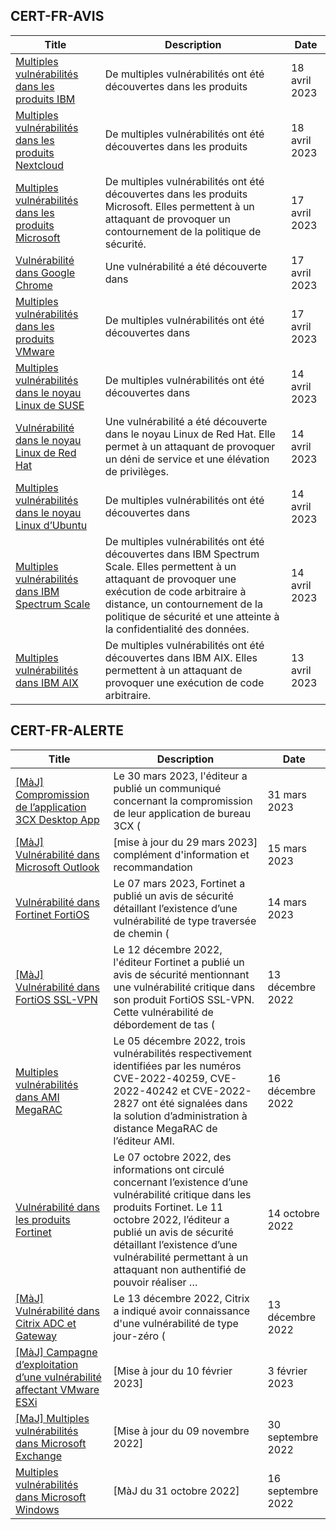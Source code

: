 
## CERT-FR-AVIS
|Title|Description|Date|
|---|---|---|
| [Multiples vulnérabilités dans les produits IBM](https://www.cert.ssi.gouv.fr/avis/CERTFR-2023-AVI-0322/) | De multiples vulnérabilités ont été découvertes dans les produits  | 18 avril 2023 |
| [Multiples vulnérabilités dans les produits Nextcloud](https://www.cert.ssi.gouv.fr/avis/CERTFR-2023-AVI-0321/) | De multiples vulnérabilités ont été découvertes dans les produits  | 18 avril 2023 |
| [Multiples vulnérabilités dans les produits Microsoft](https://www.cert.ssi.gouv.fr/avis/CERTFR-2023-AVI-0320/) | De multiples vulnérabilités ont été découvertes dans les produits Microsoft. Elles permettent à un attaquant de provoquer un contournement de la politique de sécurité. | 17 avril 2023 |
| [Vulnérabilité dans Google Chrome](https://www.cert.ssi.gouv.fr/avis/CERTFR-2023-AVI-0319/) | Une vulnérabilité a été découverte dans  | 17 avril 2023 |
| [Multiples vulnérabilités dans les produits VMware](https://www.cert.ssi.gouv.fr/avis/CERTFR-2023-AVI-0318/) | De multiples vulnérabilités ont été découvertes dans  | 17 avril 2023 |
| [Multiples vulnérabilités dans le noyau Linux de SUSE](https://www.cert.ssi.gouv.fr/avis/CERTFR-2023-AVI-0317/) | De multiples vulnérabilités ont été découvertes dans  | 14 avril 2023 |
| [Vulnérabilité dans le noyau Linux de Red Hat](https://www.cert.ssi.gouv.fr/avis/CERTFR-2023-AVI-0316/) | Une vulnérabilité a été découverte dans le noyau Linux de Red Hat. Elle permet à un attaquant de provoquer un déni de service et une élévation de privilèges. | 14 avril 2023 |
| [Multiples vulnérabilités dans le noyau Linux d’Ubuntu](https://www.cert.ssi.gouv.fr/avis/CERTFR-2023-AVI-0315/) | De multiples vulnérabilités ont été découvertes dans  | 14 avril 2023 |
| [Multiples vulnérabilités dans IBM Spectrum Scale](https://www.cert.ssi.gouv.fr/avis/CERTFR-2023-AVI-0314/) | De multiples vulnérabilités ont été découvertes dans IBM Spectrum Scale. Elles permettent à un attaquant de provoquer une exécution de code arbitraire à distance, un contournement de la politique de sécurité et une atteinte à la confidentialité des données. | 14 avril 2023 |
| [Multiples vulnérabilités dans IBM AIX](https://www.cert.ssi.gouv.fr/avis/CERTFR-2023-AVI-0313/) | De multiples vulnérabilités ont été découvertes dans IBM AIX. Elles permettent à un attaquant de provoquer une exécution de code arbitraire. | 13 avril 2023 |
## CERT-FR-ALERTE
|Title|Description|Date|
|---|---|---|
| [[MàJ] Compromission de l’application 3CX Desktop App](https://www.cert.ssi.gouv.fr/alerte/CERTFR-2023-ALE-003/) | Le 30 mars 2023, l'éditeur a publié un communiqué concernant la compromission de leur application de bureau 3CX ( | 31 mars 2023 |
| [[MàJ] Vulnérabilité dans Microsoft Outlook](https://www.cert.ssi.gouv.fr/alerte/CERTFR-2023-ALE-002/) | [mise à jour du 29 mars 2023] complément d'information et recommandation | 15 mars 2023 |
| [Vulnérabilité dans Fortinet FortiOS](https://www.cert.ssi.gouv.fr/alerte/CERTFR-2023-ALE-001/) | Le 07 mars 2023, Fortinet a publié un avis de sécurité détaillant l’existence d’une vulnérabilité de type traversée de chemin ( | 14 mars 2023 |
| [[MàJ] Vulnérabilité dans FortiOS SSL-VPN](https://www.cert.ssi.gouv.fr/alerte/CERTFR-2022-ALE-012/) | Le 12 décembre 2022, l'éditeur Fortinet a publié un avis de sécurité mentionnant une vulnérabilité critique dans son produit FortiOS SSL-VPN. Cette vulnérabilité de débordement de tas ( | 13 décembre 2022 |
| [Multiples vulnérabilités dans AMI MegaRAC](https://www.cert.ssi.gouv.fr/alerte/CERTFR-2022-ALE-014/) | Le 05 décembre 2022, trois vulnérabilités respectivement identifiées par les numéros CVE-2022-40259, CVE-2022-40242 et CVE-2022-2827 ont été signalées dans la solution d’administration à distance MegaRAC de l’éditeur AMI. | 16 décembre 2022 |
| [Vulnérabilité dans les produits Fortinet](https://www.cert.ssi.gouv.fr/alerte/CERTFR-2022-ALE-011/) | Le 07 octobre 2022, des informations ont circulé concernant l’existence d’une vulnérabilité critique dans les produits Fortinet. Le 11 octobre 2022, l’éditeur a publié un avis de sécurité détaillant l’existence d’une vulnérabilité permettant à un attaquant non authentifié de pouvoir réaliser … | 14 octobre 2022 |
| [[MàJ] Vulnérabilité dans Citrix ADC et Gateway](https://www.cert.ssi.gouv.fr/alerte/CERTFR-2022-ALE-013/) | Le 13 décembre 2022, Citrix a indiqué avoir connaissance d'une vulnérabilité de type jour-zéro ( | 13 décembre 2022 |
| [[MàJ] Campagne d’exploitation d’une vulnérabilité affectant VMware ESXi](https://www.cert.ssi.gouv.fr/alerte/CERTFR-2023-ALE-015/) | [Mise à jour du 10 février 2023] | 3 février 2023 |
| [[MaJ] Multiples vulnérabilités dans Microsoft Exchange](https://www.cert.ssi.gouv.fr/alerte/CERTFR-2022-ALE-008/) | [Mise à jour du 09 novembre 2022] | 30 septembre 2022 |
| [Multiples vulnérabilités dans Microsoft Windows](https://www.cert.ssi.gouv.fr/alerte/CERTFR-2022-ALE-007/) | [MàJ du 31 octobre 2022] | 16 septembre 2022 |
